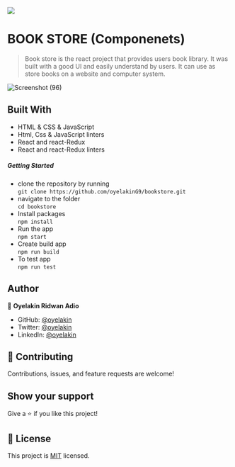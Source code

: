 ![](https://img.shields.io/badge/Microverse-blueviolet)

# BOOK STORE (Componenets)
> Book store is the react project that provides users book library. It was built with a good UI and easily understand by users. It can use as store books on a website and computer system.


![Screenshot (96)](https://user-images.githubusercontent.com/61976324/155153453-12b1a72f-0fec-4f2a-963d-ee0321bab121.png)

## Built With
- HTML & CSS & JavaScript
- Html, Css & JavaScript linters
- React and react-Redux
- React and react-Redux linters

##### Getting Started
- clone the repository by running\
    `git clone https://github.com/oyelakinG9/bookstore.git`
- navigate to the folder\
    `cd bookstore`
- Install packages\
    `npm install`
- Run the app\
    `npm start`
- Create build app\
    `npm run build`
- To test app\
     `npm run test`
## Author

👤 **Oyelakin Ridwan Adio**
- GitHub: [@oyelakin](https://github.com/oyelakinG9)
- Twitter: [@oyelakin](https://twitter.com/OyelakinG1)
- LinkedIn: [@oyelakin](https://www.linkedin.com/in/oyelakin-ridwan-4b4a02b6/)


## :handshake: Contributing
Contributions, issues, and feature requests are welcome!
## Show your support
Give a :star:️ if you like this project!
## :memo: License
This project is [MIT](./MIT.md) licensed.
